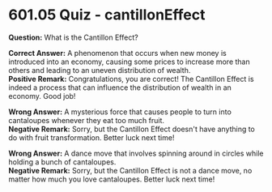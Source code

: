 # 601.05 Quiz - cantillonEffect

**Question:** What is the Cantillon Effect?

**Correct Answer:** A phenomenon that occurs when new money is introduced into an economy, causing some prices to increase more than others and leading to an uneven distribution of wealth.\
**Positive Remark:** Congratulations, you are correct! The Cantillon Effect is indeed a process that can influence the distribution of wealth in an economy. Good job!

**Wrong Answer:** A mysterious force that causes people to turn into cantaloupes whenever they eat too much fruit.\
**Negative Remark:** Sorry, but the Cantillon Effect doesn't have anything to do with fruit transformation. Better luck next time!

**Wrong Answer:** A dance move that involves spinning around in circles while holding a bunch of cantaloupes.\
**Negative Remark:** Sorry, but the Cantillon Effect is not a dance move, no matter how much you love cantaloupes. Better luck next time!
